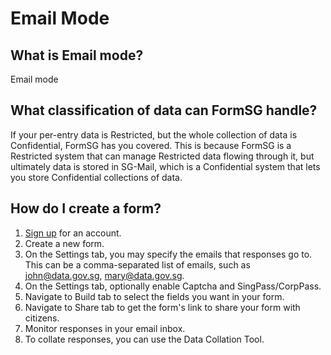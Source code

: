 # Email Mode

## What is Email mode?

Email mode 

## What classification of data can FormSG handle?

If your per-entry data is Restricted, but the whole collection of data is Confidential, FormSG has you covered. This is because FormSG is a Restricted system that can manage Restricted data flowing through it, but ultimately data is stored in SG-Mail, which is a Confidential system that lets you store Confidential collections of data.

## How do I create a form?

1. [Sign up](https://form.gov.sg/#!/signin) for an account.
2. Create a new form.
3. On the Settings tab, you may specify the emails that responses go to. This can be a comma-separated list of emails, such as john@data.gov.sg, mary@data.gov.sg.
4. On the Settings tab, optionally enable Captcha and SingPass/CorpPass.
5. Navigate to Build tab to select the fields you want in your form.
6. Navigate to Share tab to get the form's link to share your form with citizens.
7. Monitor responses in your email inbox.
8. To collate responses, you can use the Data Collation Tool.